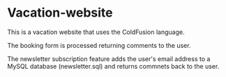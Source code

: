 # Vacation-website
This is a vacation website that uses the ColdFusion language. 

The booking form is processed returning comments to the user.

The newsletter subscription feature adds the user's email address to a MySQL database (newsletter.sql) and returns commnets back to the user.

